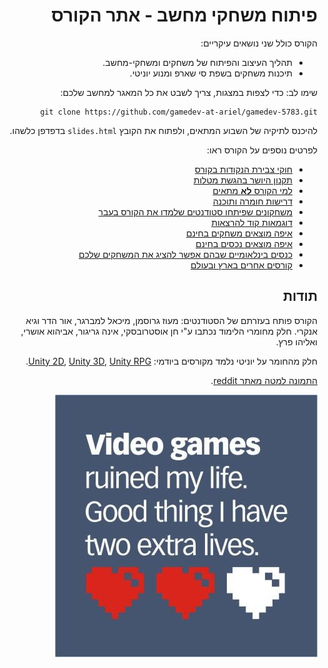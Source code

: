 <div dir='rtl' lang='he'>

#  פיתוח משחקי מחשב - אתר הקורס

הקורס כולל שני נושאים עיקריים:

* תהליך העיצוב והפיתוח של משחקים ומשחקי-מחשב.
* תיכנות משחקים בשפת סי שארפ ומנוע יוניטי. 

שימו לב: כדי לצפות במצגות, צריך לשבט את כל המאגר למחשב שלכם:

    git clone https://github.com/gamedev-at-ariel/gamedev-5783.git

להיכנס לתיקיה של השבוע המתאים, 
ולפתוח את הקובץ
`slides.html`
בדפדפן כלשהו.


לפרטים נוספים על הקורס ראו:
* [חוקי צבירת הנקודות בקורס](grade-rules.md)
* [תקנון היושר בהגשת מטלות](https://www.ariel.ac.il/wp/cs/wp-content/uploads/sites/88/2020/08/Guidelines-for-Academic-Integrity.pdf)
* [למי הקורס **לא** מתאים](disclaimer.md)
* [דרישות חומרה ותוכנה](hardware.md)
* [משחקונים שפיתחו סטודנטים שלמדו את הקורס בעבר](https://sites.google.com/view/gamedev-at-ariel)
* [דוגמאות קוד להרצאות](../../../)
* [איפה מוצאים משחקים בחינם](free-games.md)
* [איפה מוצאים נכסים בחינם](free-assets.md)
* [כנסים בינלאומיים שבהם אפשר להציג את המשחקים שלכם](conferences.md)
* [קורסים אחרים בארץ ובעולם](other-courses.md)


## תודות
הקורס פותח בעזרתם של הסטודנטים: מעוז גרוסמן, מיכאל למברגר, אור הדר וגיא אנקרי.
חלק מחומרי הלימוד נכתבו ע"י חן אוסטרובסקי, אינה גריגור, אביהוא אושרי, ואליהו פרץ.

חלק מהחומר על יוניטי נלמד מקורסים ביודמי: [Unity 2D](https://www.udemy.com/course/unitycourse/learn/lecture/10248514),  [Unity 3D](https://www.udemy.com/course/unitycourse2/learn/lecture/8859276),  [Unity RPG](https://www.udemy.com/course/unityrpg/learn/lecture/14593312).

[התמונה למטה מאתר reddit](https://www.reddit.com/r/gaming/comments/84884e/video_games_ruined_my_life/).

![Video games ruined my life](02-design-formal/video-games-ruined-my-lives.png)

</div>